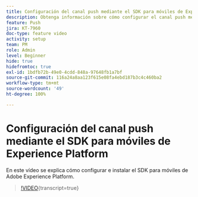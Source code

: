 ```yaml
---
title: Configuración del canal push mediante el SDK para móviles de Experience Platform
description: Obtenga información sobre cómo configurar el canal push mediante el SDK para móviles de Experience Cloud.
feature: Push
jira: KT-7960
doc-type: feature video
activity: setup
team: PM
role: Admin
level: Beginner
hide: true
hidefromtoc: true
exl-id: 1bdfb72b-49e0-4cdd-848a-97648fb1a7bf
source-git-commit: 116a24a8aa123f615e08fa4ebd187b3c4c460ba2
workflow-type: tm+mt
source-wordcount: '49'
ht-degree: 100%

---
```



# Configuración del canal push mediante el SDK para móviles de Experience Platform

En este vídeo se explica cómo configurar e instalar el SDK para móviles de Adobe Experience Platform.

>[!VIDEO](https://video.tv.adobe.com/v/326582?quality=12&learn=on&captions=spa){transcript=true}
